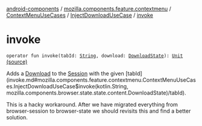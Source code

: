 [android-components](../../../index.md) / [mozilla.components.feature.contextmenu](../../index.md) / [ContextMenuUseCases](../index.md) / [InjectDownloadUseCase](index.md) / [invoke](./invoke.md)

# invoke

`operator fun invoke(tabId: `[`String`](https://kotlinlang.org/api/latest/jvm/stdlib/kotlin/-string/index.html)`, download: `[`DownloadState`](../../../mozilla.components.browser.state.state.content/-download-state/index.md)`): `[`Unit`](https://kotlinlang.org/api/latest/jvm/stdlib/kotlin/-unit/index.html) [(source)](https://github.com/mozilla-mobile/android-components/blob/master/components/feature/contextmenu/src/main/java/mozilla/components/feature/contextmenu/ContextMenuUseCases.kt#L45)

Adds a [Download](#) to the [Session](../../../mozilla.components.browser.session/-session/index.md) with the given [tabId](invoke.md#mozilla.components.feature.contextmenu.ContextMenuUseCases.InjectDownloadUseCase$invoke(kotlin.String, mozilla.components.browser.state.state.content.DownloadState)/tabId).

This is a hacky workaround. After we have migrated everything from browser-session to
browser-state we should revisits this and find a better solution.

